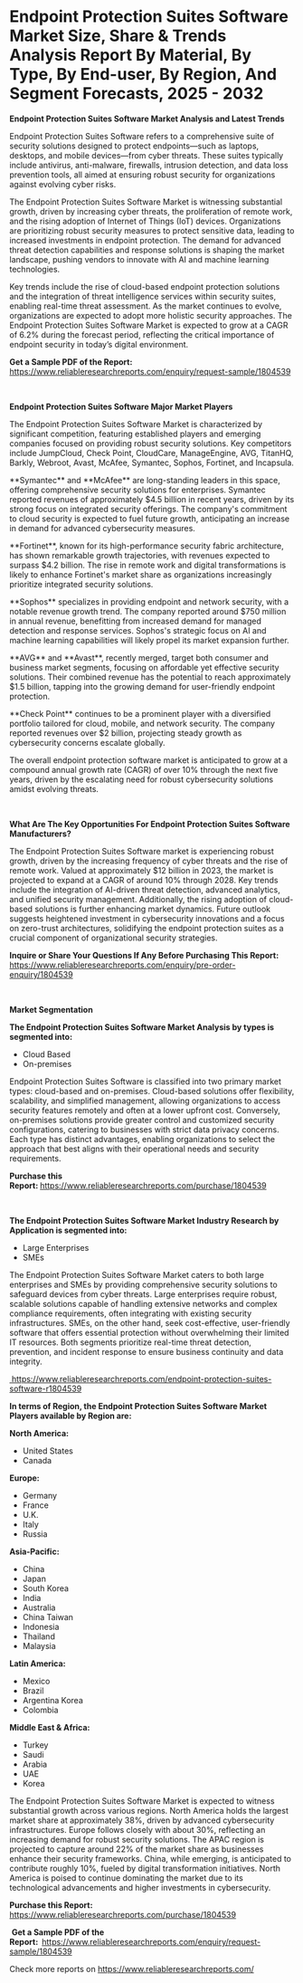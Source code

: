 <p><h1>Endpoint Protection Suites Software Market Size, Share & Trends Analysis Report By Material, By Type, By End-user, By Region, And Segment Forecasts, 2025 - 2032</h1></p><p><strong>Endpoint Protection Suites Software Market Analysis and Latest Trends</strong></p>
<p><p>Endpoint Protection Suites Software refers to a comprehensive suite of security solutions designed to protect endpoints—such as laptops, desktops, and mobile devices—from cyber threats. These suites typically include antivirus, anti-malware, firewalls, intrusion detection, and data loss prevention tools, all aimed at ensuring robust security for organizations against evolving cyber risks.</p><p>The Endpoint Protection Suites Software Market is witnessing substantial growth, driven by increasing cyber threats, the proliferation of remote work, and the rising adoption of Internet of Things (IoT) devices. Organizations are prioritizing robust security measures to protect sensitive data, leading to increased investments in endpoint protection. The demand for advanced threat detection capabilities and response solutions is shaping the market landscape, pushing vendors to innovate with AI and machine learning technologies.</p><p>Key trends include the rise of cloud-based endpoint protection solutions and the integration of threat intelligence services within security suites, enabling real-time threat assessment. As the market continues to evolve, organizations are expected to adopt more holistic security approaches. The Endpoint Protection Suites Software Market is expected to grow at a CAGR of 6.2% during the forecast period, reflecting the critical importance of endpoint security in today’s digital environment.</p></p>
<p><strong>Get a Sample PDF of the Report:&nbsp;</strong> <a href="https://www.reliableresearchreports.com/enquiry/request-sample/1804539?utm_campaign=3105&utm_medium=2&utm_source=Github&utm_content=ia&utm_term=09032025&utm_id=endpoint-protection-suites-software">https://www.reliableresearchreports.com/enquiry/request-sample/1804539</a></p>
<p>&nbsp;</p>
<p><strong>Endpoint Protection Suites Software Major Market Players</strong></p>
<p><p>The Endpoint Protection Suites Software Market is characterized by significant competition, featuring established players and emerging companies focused on providing robust security solutions. Key competitors include JumpCloud, Check Point, CloudCare, ManageEngine, AVG, TitanHQ, Barkly, Webroot, Avast, McAfee, Symantec, Sophos, Fortinet, and Incapsula.</p><p>**Symantec** and **McAfee** are long-standing leaders in this space, offering comprehensive security solutions for enterprises. Symantec reported revenues of approximately $4.5 billion in recent years, driven by its strong focus on integrated security offerings. The company's commitment to cloud security is expected to fuel future growth, anticipating an increase in demand for advanced cybersecurity measures.</p><p>**Fortinet**, known for its high-performance security fabric architecture, has shown remarkable growth trajectories, with revenues expected to surpass $4.2 billion. The rise in remote work and digital transformations is likely to enhance Fortinet's market share as organizations increasingly prioritize integrated security solutions.</p><p>**Sophos** specializes in providing endpoint and network security, with a notable revenue growth trend. The company reported around $750 million in annual revenue, benefitting from increased demand for managed detection and response services. Sophos's strategic focus on AI and machine learning capabilities will likely propel its market expansion further.</p><p>**AVG** and **Avast**, recently merged, target both consumer and business market segments, focusing on affordable yet effective security solutions. Their combined revenue has the potential to reach approximately $1.5 billion, tapping into the growing demand for user-friendly endpoint protection.</p><p>**Check Point** continues to be a prominent player with a diversified portfolio tailored for cloud, mobile, and network security. The company reported revenues over $2 billion, projecting steady growth as cybersecurity concerns escalate globally. </p><p>The overall endpoint protection software market is anticipated to grow at a compound annual growth rate (CAGR) of over 10% through the next five years, driven by the escalating need for robust cybersecurity solutions amidst evolving threats.</p></p>
<p>&nbsp;</p>
<p><strong>What Are The Key Opportunities For Endpoint Protection Suites Software Manufacturers?</strong></p>
<p><p>The Endpoint Protection Suites Software market is experiencing robust growth, driven by the increasing frequency of cyber threats and the rise of remote work. Valued at approximately $12 billion in 2023, the market is projected to expand at a CAGR of around 10% through 2028. Key trends include the integration of AI-driven threat detection, advanced analytics, and unified security management. Additionally, the rising adoption of cloud-based solutions is further enhancing market dynamics. Future outlook suggests heightened investment in cybersecurity innovations and a focus on zero-trust architectures, solidifying the endpoint protection suites as a crucial component of organizational security strategies.</p></p>
<p><strong>Inquire or Share Your Questions If Any Before Purchasing This Report:</strong> <a href="https://www.reliableresearchreports.com/enquiry/pre-order-enquiry/1804539?utm_campaign=3105&utm_medium=2&utm_source=Github&utm_content=ia&utm_term=09032025&utm_id=endpoint-protection-suites-software">https://www.reliableresearchreports.com/enquiry/pre-order-enquiry/1804539</a></p>
<p>&nbsp;</p>
<p><strong>Market Segmentation</strong></p>
<p><strong>The Endpoint Protection Suites Software Market Analysis by types is segmented into:</strong></p>
<p><ul><li>Cloud Based</li><li>On-premises</li></ul></p>
<p><p>Endpoint Protection Suites Software is classified into two primary market types: cloud-based and on-premises. Cloud-based solutions offer flexibility, scalability, and simplified management, allowing organizations to access security features remotely and often at a lower upfront cost. Conversely, on-premises solutions provide greater control and customized security configurations, catering to businesses with strict data privacy concerns. Each type has distinct advantages, enabling organizations to select the approach that best aligns with their operational needs and security requirements.</p></p>
<p><strong>Purchase this Report:&nbsp;</strong><a href="https://www.reliableresearchreports.com/purchase/1804539?utm_campaign=3105&utm_medium=2&utm_source=Github&utm_content=ia&utm_term=09032025&utm_id=endpoint-protection-suites-software">https://www.reliableresearchreports.com/purchase/1804539</a></p>
<p>&nbsp;</p>
<p><strong>The Endpoint Protection Suites Software Market Industry Research by Application is segmented into:</strong></p>
<p><ul><li>Large Enterprises</li><li>SMEs</li></ul></p>
<p><p>The Endpoint Protection Suites Software Market caters to both large enterprises and SMEs by providing comprehensive security solutions to safeguard devices from cyber threats. Large enterprises require robust, scalable solutions capable of handling extensive networks and complex compliance requirements, often integrating with existing security infrastructures. SMEs, on the other hand, seek cost-effective, user-friendly software that offers essential protection without overwhelming their limited IT resources. Both segments prioritize real-time threat detection, prevention, and incident response to ensure business continuity and data integrity.</p></p>
<p><a href="https://www.reliableresearchreports.com/endpoint-protection-suites-software-r1804539?utm_campaign=3105&utm_medium=2&utm_source=Github&utm_content=ia&utm_term=09032025&utm_id=endpoint-protection-suites-software">&nbsp;https://www.reliableresearchreports.com/endpoint-protection-suites-software-r1804539</a></p>
<p><strong>In terms of Region, the Endpoint Protection Suites Software Market Players available by Region are:</strong></p>
<p>
    <p> <strong> North America: </strong>
        <ul>
            <li>United States</li>
            <li>Canada</li>
        </ul>
        </p> 
    <p> <strong> Europe: </strong>
        <ul>
            <li>Germany</li>
            <li>France</li>
            <li>U.K.</li>
            <li>Italy</li>
            <li>Russia</li>
        </ul>
        </p> 
    <p> <strong> Asia-Pacific: </strong>
        <ul>
            <li>China</li>
            <li>Japan</li>
            <li>South Korea</li>
            <li>India</li>
            <li>Australia</li>
            <li>China Taiwan</li>
            <li>Indonesia</li>
            <li>Thailand</li>
            <li>Malaysia</li>
        </ul>
        </p> 
    <p> <strong> Latin America: </strong>
        <ul>
            <li>Mexico</li>
            <li>Brazil</li>
            <li>Argentina Korea</li>
            <li>Colombia</li>
        </ul>
        </p> 
    <p> <strong> Middle East & Africa: </strong>
        <ul>
            <li>Turkey</li>
            <li>Saudi</li>
            <li>Arabia</li>
            <li>UAE</li>
            <li>Korea</li>
        </ul>
    </p>
    </p>
<p><p>The Endpoint Protection Suites Software Market is expected to witness substantial growth across various regions. North America holds the largest market share at approximately 38%, driven by advanced cybersecurity infrastructures. Europe follows closely with about 30%, reflecting an increasing demand for robust security solutions. The APAC region is projected to capture around 22% of the market share as businesses enhance their security frameworks. China, while emerging, is anticipated to contribute roughly 10%, fueled by digital transformation initiatives. North America is poised to continue dominating the market due to its technological advancements and higher investments in cybersecurity.</p></p>
<p><strong>Purchase this Report: </strong><a href="https://www.reliableresearchreports.com/purchase/1804539?utm_campaign=3105&utm_medium=2&utm_source=Github&utm_content=ia&utm_term=09032025&utm_id=endpoint-protection-suites-software">https://www.reliableresearchreports.com/purchase/1804539</a></p>
<p>&nbsp;<strong>Get a Sample PDF of the Report:&nbsp;&nbsp;</strong><a href="https://www.reliableresearchreports.com/enquiry/request-sample/1804539?utm_campaign=3105&utm_medium=2&utm_source=Github&utm_content=ia&utm_term=09032025&utm_id=endpoint-protection-suites-software">https://www.reliableresearchreports.com/enquiry/request-sample/1804539</a></p>
<p><strong></strong></p>
<p>Check more reports on <a href="https://www.reliableresearchreports.com/?utm_campaign=3105&utm_medium=2&utm_source=Github&utm_content=ia&utm_term=09032025&utm_id=endpoint-protection-suites-software">https://www.reliableresearchreports.com/</a></p>